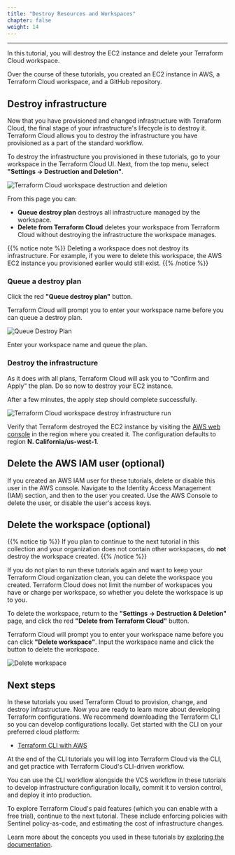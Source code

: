 ```yaml
---
title: "Destroy Resources and Workspaces"
chapter: false
weight: 14
---
```

---

In this tutorial, you will destroy the EC2 instance and delete your Terraform Cloud workspace.

Over the course of these tutorials, you created an EC2 instance in AWS, a Terraform Cloud workspace, and a GitHub repository.

## Destroy infrastructure

Now that you have provisioned and changed infrastructure with Terraform Cloud, the final stage of your infrastructure's lifecycle is to destroy it. Terraform Cloud allows you to destroy the infrastructure you have provisioned as a part of the standard workflow.

To destroy the infrastructure you provisioned in these tutorials, go to your workspace in the Terraform Cloud UI. Next, from the top menu, select **"Settings -> Destruction and Deletion"**.

![Terraform Cloud workspace destruction and deletion](/images/hashicorp/terraform/tfc_hashicorp-training_workspaces_tfc-guide-example_destruction_and_deletion.png)

From this page you can:

- **Queue destroy plan** destroys all infrastructure managed by the workspace.
- **Delete from Terraform Cloud** deletes your workspace from Terraform Cloud without destroying the infrastructure the workspace manages.

{{% notice note %}}
Deleting a workspace does not destroy its infrastructure. For example, if you were to delete this workspace, the AWS EC2 instance you provisioned earlier would still exist.
{{% /notice %}}

### Queue a destroy plan

Click the red **"Queue destroy plan"** button.

Terraform Cloud will prompt you to enter your workspace name before you can queue a destroy plan.

![Queue Destroy Plan](/images/hashicorp/terraform/cloud/queue-destroy-plan.png)

Enter your workspace name and queue the plan.

### Destroy the infrastructure

As it does with all plans, Terraform Cloud will ask you to "Confirm and Apply" the plan. Do so now to destroy your EC2 instance.

After a few minutes, the apply step should complete successfully.

![Terraform Cloud workspace destroy infrastructure run](/images/hashicorp/terraform/tfc_hashicorp-training_workspaces_tfc-guide-example_destroy_infrastructure.png)

Verify that Terraform destroyed the EC2 instance by visiting the [AWS web console](https://console.aws.amazon.com/) in the region where you created it. The configuration defaults to region **N. California/us-west-1**.

## Delete the AWS IAM user (optional)

If you created an AWS IAM user for these tutorials, delete or disable this user in the AWS console. Navigate to the Identity Access Management (IAM) section, and then to the user you created. Use the AWS Console to delete the user, or disable the user's access keys.

## Delete the workspace (optional)

{{% notice tip %}}
If you plan to continue to the next tutorial in this collection and your organization does not contain other workspaces, do **not** destroy the workspace created.
{{% /notice %}}

If you do not plan to run these tutorials again and want to keep your Terraform Cloud organization clean, you can delete the workspace you created. Terraform Cloud does not limit the number of workspaces you have or charge per workspace, so whether you delete the workspace is up to you.

To delete the workspace, return to the **"Settings -> Destruction
& Deletion"** page, and click the red **"Delete from Terraform Cloud"** button.

Terraform Cloud will prompt you to enter your workspace name before you can click **"Delete workspace"**. Input the workspace name and click the button to delete the workspace.

![Delete workspace](/images/hashicorp/terraform/cloud/delete-workspace.png)

## Next steps

In these tutorials you used Terraform Cloud to provision, change, and destroy infrastructure. Now you are ready to learn more about developing Terraform configurations. We recommend downloading the Terraform CLI so you can develop configurations locally. Get started with the CLI on your preferred cloud platform:

- [Terraform CLI with AWS](/030_self_guided_setup/37_install_terraform_cli.html)

At the end of the CLI tutorials you will log into Terraform Cloud via the CLI, and get practice with Terraform Cloud's CLI-driven workflow.

You can use the CLI workflow alongside the VCS workflow in these tutorials to develop infrastructure configuration locally, commit it to version control, and deploy it into production.

To explore Terraform Cloud's paid features (which you can enable with a free trial), continue to the next tutorial. These include enforcing policies with Sentinel policy-as-code, and estimating the cost of infrastructure changes.

Learn more about the concepts you used in these tutorials by [exploring the documentation](https://www.terraform.io/docs/cloud/index.html).
